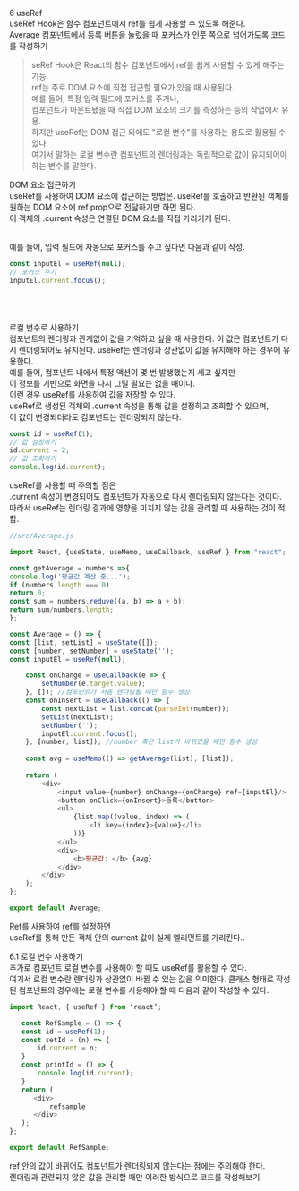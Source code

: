 6 useRef <br/>
useRef Hook은 함수 컴포넌트에서 ref를 쉽게 사용할 수 있도록 해준다.  <br/>
Average 컴포넌트에서 등록 버튼을 눌렀을 때 포커스가 인풋 쪽으로 넘어가도록 코드를 작성하기 <br/>






>seRef Hook은 React의 함수 컴포넌트에서 ref를 쉽게 사용할 수 있게 해주는 기능. <br/>
ref는 주로 DOM 요소에 직접 접근할 필요가 있을 때 사용된다. <br/>
예를 들어, 특정 입력 필드에 포커스를 주거나, <br/>
컴포넌트가 마운트됐을 때 직접 DOM 요소의 크기를 측정하는 등의 작업에서 유용.<br/> 
하지만 useRef는 DOM 접근 외에도 "로컬 변수"를 사용하는 용도로 활용될 수 있다.<br/> 
여기서 말하는 로컬 변수란 컴포넌트의 렌더링과는 독립적으로 값이 유지되어야 하는 변수를 말한다.<br/>

DOM 요소 접근하기<br/>
useRef를 사용하여 DOM 요소에 접근하는 방법은. useRef를 호출하고 반환된 객체를 원하는 DOM 요소에 ref prop으로 전달하기만 하면 된다.<br/> 
이 객체의 .current 속성은 연결된 DOM 요소를 직접 가리키게 된다.<br/><br/>

예를 들어, 입력 필드에 자동으로 포커스를 주고 싶다면 다음과 같이 작성.

```javascript
const inputEl = useRef(null);
// 포커스 주기
inputEl.current.focus();
```
<br/><br/><br/>
로컬 변수로 사용하기 <br/>
컴포넌트의 렌더링과 관계없이 값을 기억하고 싶을 때 사용한다. 
이 값은 컴포넌트가 다시 렌더링되어도 유지된다.
useRef는 렌더링과 상관없이 값을 유지해야 하는 경우에 유용한다. <br/> 
예를 들어, 컴포넌트 내에서 특정 액션이 몇 번 발생했는지 세고 싶지만  <br/>
이 정보를 기반으로 화면을 다시 그릴 필요는 없을 때이다. <br/> 
이런 경우 useRef를 사용하여 값을 저장할 수 있다. <br/> 
useRef로 생성된 객체의 .current 속성을 통해 값을 설정하고 조회할 수 있으며,  <br/>
이 값이 변경되더라도 컴포넌트는 렌더링되지 않는다. <br/>

```javascript
const id = useRef(1);
// 값 설정하기
id.current = 2;
// 값 조회하기
console.log(id.current);
```
useRef를 사용할 때 주의할 점은 <br/>
.current 속성이 변경되어도 컴포넌트가 자동으로 다시 렌더링되지 않는다는 것이다. <br/>
따라서 useRef는 렌더링 결과에 영향을 미치지 않는 값을 관리할 때 사용하는 것이 적합.<br/>





```javascript
//src/Average.js

import React, {useState, useMemo, useCallback, useRef } from "react";

const getAverage = numbers =>{
console.log('평균값 계산 중...');
if (numbers.length === 0)
return 0;
const sum = numbers.reduve((a, b) => a + b);
return sum/numbers.length;
};

const Average = () => {
const [list, setList] = useState([]);
const [number, setNumber] = useState('');
const inputEl = useRef(null);

    const onChange = useCallback(e => {
        setNumber(e.target.value);
    }, []); //컴포넌트가 처음 렌더링될 때만 함수 생성
    const onInsert = useCallback(() => {
        const nextList = list.concat(parseInt(number));
        setList(nextList);
        setNumber('');
        inputEl.current.focus();
    }, [number, list]); //number 혹은 list가 바뀌었을 때만 함수 생성
 
    const avg = useMemo(() => getAverage(list), [list]);
   
    return (
        <div>
            <input value={number} onChange={onChange} ref={inputEl}/>
            <button onClick={onInsert}>등록</button>
            <ul>
                {list.map((value, index) => (
                    <li key={index}>{value}</li>
                ))}
            </ul>
            <div>
                <b>평균값: </b> {avg}
            </div>
        </div>
    );
};

export default Average;
```

Ref를 사용하여 ref를 설정하면  <br/>
useRef를 통해 만든 객체 안의 current 값이 실제 엘리먼트를 가리킨다.. <br/>







6.1 로컬 변수 사용하기 <br/>
추가로 컴포넌트 로컬 변수를 사용해야 할 때도 useRef를 활용할 수 있다.  <br/>
여기서 로컬 변수란 렌더링과 상관없이 바뀔 수 있는 값을 의미한다. 클래스 형태로 작성된 컴포넌트의 경우에는 로컬 변수를 사용해야 할 때 다음과 같이 작성할 수 있다. <br/>

```javascript
import React, { useRef } from ‘react’;

   const RefSample = () => {
   const id = useRef(1);
   const setId = (n) => {
       id.current = n;
   }
   const printId = () => {
       console.log(id.current);
   }
   return (
      <div>
          refsample
      </div>
   );
};

export default RefSample;
```
ref 안의 값이 바뀌어도 컴포넌트가 렌더링되지 않는다는 점에는 주의해야 한다. <br/>
렌더링과 관련되지 않은 값을 관리할 때만 이러한 방식으로 코드를 작성해보기. <br/>